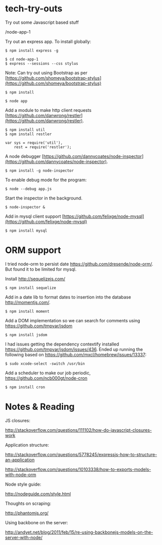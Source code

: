 tech-try-outs
=============

Try out some Javascript based stuff

/node-app-1

Try out an express app.  To install globally:

	$ npm install express -g

	$ cd node-app-1
	$ express --sessions --css stylus

Note: Can try out using Bootstrap as per [https://github.com/shomeya/bootstrap-stylus](https://github.com/shomeya/bootstrap-stylus)

	$ npm install

	$ node app

Add a module to make http client requests [https://github.com/danwrong/restler](https://github.com/danwrong/restler).

    $ npm install util
    $ npm install restler

    var sys = require('util'),
        rest = require('restler');

A node debugger [https://github.com/dannycoates/node-inspector](https://github.com/dannycoates/node-inspector).

    $ npm install -g node-inspector

To enable debug mode for the program:

    $ node --debug app.js

Start the inspector in the background.

    $ node-inspector &

Add in mysql client support [https://github.com/felixge/node-mysql](https://github.com/felixge/node-mysql)

    $ npm install mysql

ORM support
===========

I tried node-orm to persist date https://github.com/dresende/node-orm/.  But found it to be limited for mysql.

Install http://sequelizejs.com/

    $ npm install sequelize

Add in a date lib to format dates to insertion into the database http://momentjs.com/.

    $ npm install moment

Add a DOM implementation so we can search for comments using https://github.com/tmpvar/jsdom

    $ npm install jsdom

I had issues getting the dependency contextify installed https://github.com/tmpvar/jsdom/issues/436.  Ended up running the following based on https://github.com/mxcl/homebrew/issues/13337:

    $ sudo xcode-select -switch /usr/bin

Add a scheduler to make our job periodic, https://github.com/ncb000gt/node-cron

    $ npm install cron




Notes & Reading
===============

JS closures:

http://stackoverflow.com/questions/111102/how-do-javascript-closures-work

Application structure:

http://stackoverflow.com/questions/5778245/expressjs-how-to-structure-an-application

http://stackoverflow.com/questions/10103338/how-to-exports-models-with-node-orm

Node style guide:

http://nodeguide.com/style.html

Thoughts on scraping:

http://phantomjs.org/

Using backbone on the server:

http://andyet.net/blog/2011/feb/15/re-using-backbonejs-models-on-the-server-with-node/